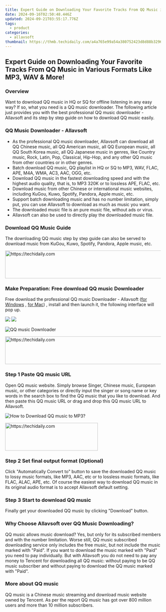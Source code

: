 ```yaml
---
title: Expert Guide on Downloading Your Favorite Tracks From QQ Music in Various Formats Like MP3, WAV & More!
date: 2024-09-16T02:50:48.446Z
updated: 2024-09-21T03:55:17.776Z
tags:
  - product
categories:
  - allavsoft
thumbnail: https://thmb.techidaily.com/a4a765e99a54a380752423d8d88b32966a3339aa9293b1bce2b9a95dc690dd25.jpg
---
```


## Expert Guide on Downloading Your Favorite Tracks From QQ Music in Various Formats Like MP3, WAV & More!

### Overview

Want to download QQ music in HQ or SQ for offline listening in any easy way? If so, what you need is a QQ music downloader. The following article just provides you with the best professional QQ music downloader - Allavsoft and its step by step guide on how to download QQ music easily.

### QQ Music Downloader - Allavsoft

* As the professional QQ music downloader, Allavsoft can download all QQ Chinese music, all QQ American music, all QQ European music, all QQ South Korea music, all QQ Japanese music in genres, like Country music, Rock, Latin, Pop, Classical, Hip-Hop, and any other QQ music from other countries or in other genres.
* Batch download QQ music, QQ playlist in HQ or SQ to MP3, WAV, FLAC, APE, M4A, WMA, AC3, AAC, OGG, etc.
* Download QQ music in the fastest downloading speed and with the highest audio quality, that is, to MP3 320K or to lossless APE, FLAC, etc.
* Download music from other Chinese or international music websites, including KuGou, Kuwo, Spotify, Pandora, Apple music, etc.
* Support batch downloading music and has no number limitation, simply put, you can use Allavsoft to download as much as music you want.
* The downloaded music file is an pure music file, without ads or virus.
* Allavsoft can also be used to directly play the downloaded music file.

### Download QQ Music Guide

The downloading QQ music step by step guide can also be served to download music from KuGou, Kuwo, Spotify, Pandora, Apple music, etc.

<!-- affiliate ads begin -->
<a href="https://ephamedtechinc.pxf.io/c/5597632/2130533/26400" target="_top" id="2130533">
  <img src="//a.impactradius-go.com/display-ad/26400-2130533" border="0" alt="https://techidaily.com" width="728" height="90"/>
</a>
<img height="0" width="0" src="https://ephamedtechinc.pxf.io/i/5597632/2130533/26400" style="position:absolute;visibility:hidden;" border="0" />
<!-- affiliate ads end -->

### Make Preparation: Free download QQ music Downloader

Free download the professional QQ music Downloader - Allavsoft ([for Windows](https://tools.techidaily.com/allavsoft/products/) , [for Mac](https://tools.techidaily.com/allavsoft/products/)) , install and then launch it, the following interface will pop up.

[![](https://www.allavsoft.com/how-to/../images/how-to/free-download-win.jpg)](https://tools.techidaily.com/allavsoft/products/) [![](https://www.allavsoft.com/how-to/../images/how-to/free-download-mac.jpg)](https://tools.techidaily.com/allavsoft/products/)

![QQ music Downloader](https://www.allavsoft.com/how-to/../images/allavsoft/screen-shot-600.jpg)

<!-- affiliate ads begin -->
<a href="https://aligracehair.sjv.io/c/5597632/2016170/19272" target="_top" id="2016170">
  <img src="//a.impactradius-go.com/display-ad/19272-2016170" border="0" alt="https://techidaily.com" width="728" height="90"/>
</a>
<img height="0" width="0" src="https://aligracehair.sjv.io/i/5597632/2016170/19272" style="position:absolute;visibility:hidden;" border="0" />
<!-- affiliate ads end -->

### Step 1 Paste QQ music URL

Open QQ music website. Simply browse Singer, Chinese music, European music, or other categories or directly input the singer or song name or key words in the search box to find the QQ music that you like to download. And then paste this QQ music URL or drag and drop this QQ music URL to Allavsoft.

![How to Download QQ music to MP3?](https://www.allavsoft.com/how-to/../images/how-to/download-rtmp-video/download-rtmp-video.jpg)

<!-- affiliate ads begin -->
<a href="https://aligracehair.sjv.io/c/5597632/2012415/19272" target="_top" id="2012415">
  <img src="//a.impactradius-go.com/display-ad/19272-2012415" border="0" alt="https://techidaily.com" width="300" height="90"/>
</a>
<img height="0" width="0" src="https://aligracehair.sjv.io/i/5597632/2012415/19272" style="position:absolute;visibility:hidden;" border="0" />
<!-- affiliate ads end -->

### Step 2 Set final output format (Optional)

Click "Automatically Convert to" button to save the downloaded QQ music to lossy music formats, like MP3, AAC, etc or to lossless music formats, like FLAC, ALAC, APE, etc. Of course the easiest way to download QQ music in its original audio format is to accept Allavsoft default setting.

### Step 3 Start to download QQ music

Finally get your downloaded QQ music by clicking "Download" button.

### Why Choose Allavsoft over QQ Music Downloading?

QQ music allows music download? Yes, but only for its subscribed members and with the number limitation. Worse still, QQ music subscribed downloading service only includes the free music, but not include the music marked with "Paid". If you want to download the music marked with "Paid" you need to pay individually. But with Allavsoft you do not need to pay any money to Tencent for downloading all QQ music: without paying to be QQ music subscriber and without paying to download the QQ music marked with "Paid".

### More about QQ music

QQ music is a Chinese music streaming and download music website owned by Tencent. As per the report QQ music has got over 800 million users and more than 10 million subscribers.

<ins class="adsbygoogle"
     style="display:block"
     data-ad-format="autorelaxed"
     data-ad-client="ca-pub-7571918770474297"
     data-ad-slot="1223367746"></ins>

<ins class="adsbygoogle"
     style="display:block"
     data-ad-client="ca-pub-7571918770474297"
     data-ad-slot="8358498916"
     data-ad-format="auto"
     data-full-width-responsive="true"></ins>



